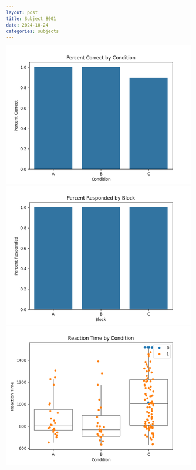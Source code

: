 ```yaml
---
layout: post
title: Subject 8001
date: 2024-10-24
categories: subjects
---
```


![](data/8001/run-6/8001_ATS_percent_correct.png)
![](data/8001/run-6/8001_ATS_percent_responded.png)
![](data/8001/run-6/8001_ATS_rt.png)
